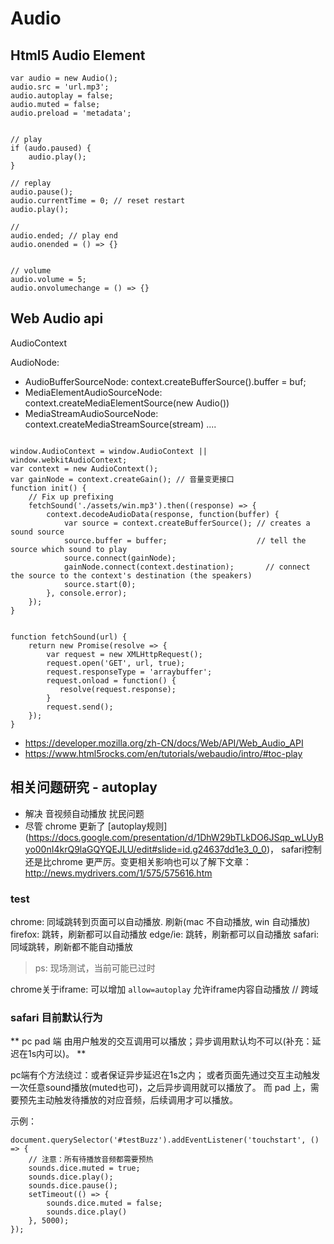 

# Audio


## Html5 Audio Element


```
var audio = new Audio();
audio.src = 'url.mp3';
audio.autoplay = false;
audio.muted = false;
audio.preload = 'metadata';


// play
if (audo.paused) {
    audio.play();
}

// replay
audio.pause();
audio.currentTime = 0; // reset restart
audio.play();

//
audio.ended; // play end
audio.onended = () => {}


// volume
audio.volume = 5;
audio.onvolumechange = () => {}
```


## Web Audio api

AudioContext

AudioNode:
- AudioBufferSourceNode: context.createBufferSource().buffer = buf;
- MediaElementAudioSourceNode: context.createMediaElementSource(new Audio())
- MediaStreamAudioSourceNode: context.createMediaStreamSource(stream)
....


```

window.AudioContext = window.AudioContext || window.webkitAudioContext;
var context = new AudioContext();
var gainNode = context.createGain(); // 音量变更接口
function init() {
    // Fix up prefixing
    fetchSound('./assets/win.mp3').then((response) => {
        context.decodeAudioData(response, function(buffer) {
            var source = context.createBufferSource(); // creates a sound source
            source.buffer = buffer;                    // tell the source which sound to play
            source.connect(gainNode);
            gainNode.connect(context.destination);       // connect the source to the context's destination (the speakers)
            source.start(0);
        }, console.error);
    });
}


function fetchSound(url) {
    return new Promise(resolve => {
        var request = new XMLHttpRequest();
        request.open('GET', url, true);
        request.responseType = 'arraybuffer';
        request.onload = function() {
           resolve(request.response);
        }
        request.send();
    });
}
```


- https://developer.mozilla.org/zh-CN/docs/Web/API/Web_Audio_API
- https://www.html5rocks.com/en/tutorials/webaudio/intro/#toc-play


## 相关问题研究 - autoplay

- 解决 音视频自动播放 扰民问题
- 尽管 chrome 更新了 [autoplay规则] (https://docs.google.com/presentation/d/1DhW29bTLkDO6JSqp_wLUyByo00nI4krQ9laGQYQEJLU/edit#slide=id.g24637dd1e3_0_0)， safari控制 还是比chrome 更严厉。变更相关影响也可以了解下文章：http://news.mydrivers.com/1/575/575616.htm

### test


chrome: 同域跳转到页面可以自动播放. 刷新(mac 不自动播放, win 自动播放)
firefox: 跳转，刷新都可以自动播放
edge/ie: 跳转，刷新都可以自动播放
safari: 同域跳转，刷新都不能自动播放

> ps: 现场测试，当前可能已过时


chrome关于iframe:   可以增加 `allow=autoplay` 允许iframe内容自动播放 // 跨域


### safari 目前默认行为

 **  pc pad 端 由用户触发的交互调用可以播放；异步调用默认均不可以(补充：延迟在1s内可以)。 **

 pc端有个方法绕过：或者保证异步延迟在1s之内； 或者页面先通过交互主动触发一次任意sound播放(muted也可)，之后异步调用就可以播放了。
 而 pad 上，需要预先主动触发待播放的对应音频，后续调用才可以播放。

示例：
```
document.querySelector('#testBuzz').addEventListener('touchstart', () => {
    // 注意：所有待播放音频都需要预热
    sounds.dice.muted = true;
    sounds.dice.play();
    sounds.dice.pause();
    setTimeout(() => {
        sounds.dice.muted = false;
        sounds.dice.play()
    }, 5000);
});
```